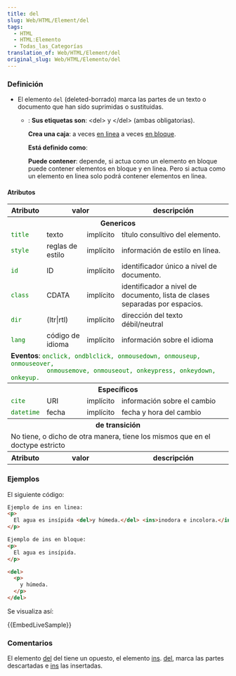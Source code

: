 ```yaml
---
title: del
slug: Web/HTML/Element/del
tags:
  - HTML
  - HTML:Elemento
  - Todas_las_Categorías
translation_of: Web/HTML/Element/del
original_slug: Web/HTML/Elemento/del
---
```


### Definición

- El elemento `del` (deleted-borrado) marca las partes de un texto o documento que han sido suprimidas o sustituidas.
  - : **Sus etiquetas son**: \<del> y \</del> (ambas obligatorias).
  
    **Crea una caja**: a veces [en linea](es/HTML/Elemento/Tipos_de_elementos#en_linea) a veces [en bloque](es/HTML/Elemento/Tipos_de_elementos#en_bloque).

    **Está definido como**:

    **Puede contener**: depende, si actua como un elemento en bloque puede contener elementos en bloque y en linea. Pero si actua como un elemento en linea solo podrá contener elementos en linea.

#### Atributos

<table class="standard-table">
  <tbody>
    <tr>
      <th>Atributo</th>
      <th colspan="2">valor</th>
      <th>descripción</th>
    </tr>
    <tr>
      <th colspan="4">Genericos</th>
    </tr>
    <tr>
      <td><code style="color: green">title</code></td>
      <td>texto</td>
      <td>implícito</td>
      <td>título consultivo del elemento.</td>
    </tr>
    <tr>
      <td><code style="color: green">style</code></td>
      <td>reglas de estilo</td>
      <td>implícito</td>
      <td>información de estilo en línea.</td>
    </tr>
    <tr>
      <td><code style="color: green">id</code></td>
      <td>ID</td>
      <td>implícito</td>
      <td>identificador único a nivel de documento.</td>
    </tr>
    <tr>
      <td><code style="color: green">class</code></td>
      <td>CDATA</td>
      <td>implícito</td>
      <td>
        identificador a nivel de documento, lista de clases separadas por
        espacios.
      </td>
    </tr>
    <tr>
      <td><code style="color: green">dir</code></td>
      <td>(ltr|rtl)</td>
      <td>implícito</td>
      <td>dirección del texto débil/neutral</td>
    </tr>
    <tr>
      <td><code style="color: green">lang</code></td>
      <td>código de idioma</td>
      <td>implícito</td>
      <td>información sobre el idioma</td>
    </tr>
    <tr>
      <td colspan="4">
        <strong>Eventos</strong>:
        <code style="color: green"
          >onclick, ondblclick, onmousedown, onmouseup, onmouseover,
          onmousemove, onmouseout, onkeypress, onkeydown, onkeyup.</code
        >
      </td>
    </tr>
    <tr>
      <th colspan="4">Específicos</th>
    </tr>
    <tr>
      <td><code style="color: green">cite</code></td>
      <td>URI</td>
      <td>implícito</td>
      <td>información sobre el cambio</td>
    </tr>
    <tr>
      <td><code style="color: green">datetime</code></td>
      <td>fecha</td>
      <td>implícito</td>
      <td>fecha y hora del cambio</td>
    </tr>
    <tr>
      <th colspan="4">de transición</th>
    </tr>
    <tr>
      <td colspan="4">
        No tiene, o dicho de otra manera, tiene los mismos que en el doctype
        estricto
      </td>
    </tr>
    <tr>
      <th>Atributo</th>
      <th colspan="2">valor</th>
      <th>descripción</th>
    </tr>
  </tbody>
</table>

### Ejemplos

El siguiente código:

```html
Ejemplo de ins en linea:
<p>
  El agua es insípida <del>y húmeda.</del> <ins>inodora e incolora.</ins>
</p>

Ejemplo de ins en bloque:
<p>
  El agua es insípida.
</p>

<del>
  <p>
    y húmeda.
  </p>
</del>
```

Se visualiza así:

{{EmbedLiveSample}}

### Comentarios

El elemento [del](es/HTML/Elemento/del) del tiene un opuesto, el elemento [ins](es/HTML/Elemento/ins). [del](es/HTML/Elemento/del), marca las partes descartadas e [ins](es/HTML/Elemento/ins) las insertadas.
